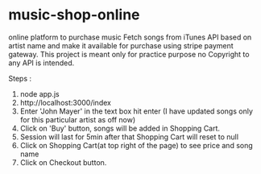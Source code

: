 # music-shop-online
online platform to purchase music
Fetch songs from iTunes API based on artist name and make it available for purchase using stripe payment gateway. This project is meant only for practice purpose no Copyright to any API is intended.

Steps :
1. node app.js
2. http://localhost:3000/index
3. Enter 'John Mayer' in the text box hit enter (I have updated songs only for this particular artist as off now)
4. Click on 'Buy' button, songs will be added in Shopping Cart.
5. Session will last for 5min after that Shopping Cart will reset to null
6. Click on Shopping Cart(at top right of the page) to see price and song name
7. Click on Checkout button.
